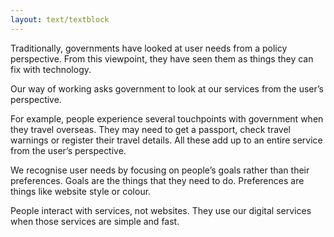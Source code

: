 ```yaml
---
layout: text/textblock
---
```


Traditionally, governments have looked at user needs from a policy perspective. From this viewpoint, they have seen them as things they can fix with technology.

Our way of working asks government to look at our services from the user’s perspective.

For example, people experience several touchpoints with government when they travel overseas. They may need to get a passport, check travel warnings or register their travel details. All these add up to an entire service from the user’s perspective.

We recognise user needs by focusing on people’s goals rather than their preferences. Goals are the things that they need to do. Preferences are things like website style or colour.

People interact with services, not websites. They use our digital services when those services are simple and fast.
